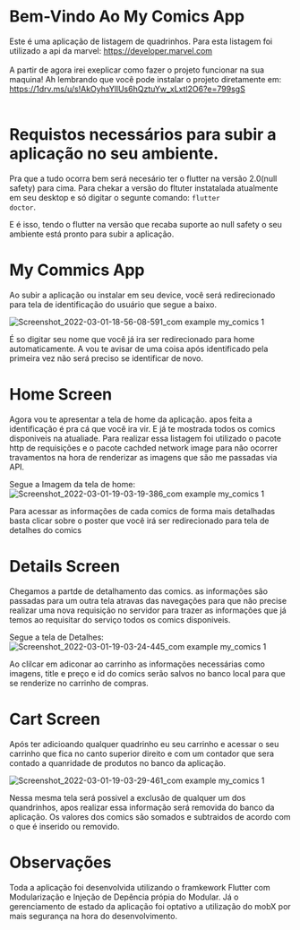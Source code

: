 # Bem-Vindo Ao My Comics App
  Este é uma aplicação de listagem de quadrinhos. Para esta listagem foi utilizado a api da marvel: https://developer.marvel.com </br>
  </br>
  A partir de agora irei exeplicar como fazer o projeto funcionar na sua maquina! Ah lembrando que você pode instalar o projeto diretamente em: https://1drv.ms/u/s!AkOyhsYllUs6hQztuYw_xLxtl2O6?e=799sgS
  </br></br>
  
# Requistos necessários para subir a aplicação no seu ambiente.
   Pra que a tudo ocorra bem será necesário ter o flutter na versão 2.0(null safety) para cima. Para chekar a versão do fltuter instatalada atualmente em seu desktop e só digitar o segunte comando:
   <code>flutter doctor</code>.
   
   E é isso, tendo o flutter na versão que recaba suporte ao null safety o seu ambiente está pronto para subir a aplicação.
   
   
# My Commics App
   Ao subir a aplicação ou instalar em seu device, você será redirecionado para tela de identificação do usuário que segue a baixo.

![Screenshot_2022-03-01-18-56-08-591_com example my_comics 1](https://user-images.githubusercontent.com/62258859/156264924-31c1298c-a4d1-4acd-a483-bcb64203238f.png)


É so digitar seu nome que você já ira ser redirecionado para home automaticamente. A vou te avisar de uma coisa após identificado pela primeira vez não será preciso se identificar de novo.

# Home Screen
  Agora vou te apresentar a tela de home da aplicação. apos feita a identificação é pra cá que você ira vir. E já te mostrada todos os comics disponiveis na atualiade. Para realizar essa listagem 
  foi utilizado o pacote http de requisições e o pacote cachded network image para não ocorrer travamentos na hora de renderizar as imagens que são me passadas via API.
  
  Segue a Imagem da tela de home:
![Screenshot_2022-03-01-19-03-19-386_com example my_comics 1](https://user-images.githubusercontent.com/62258859/156265788-6216243a-cdeb-4f87-8ea3-94643d5a6359.png)

Para acessar as informações de cada comics de forma mais detalhadas basta clicar sobre o poster que você irá ser redirecionado para tela de detalhes do comics


# Details Screen
  Chegamos a partde de detalhamento das comics. as informações são passadas para um outra tela atravas das navegações para que não precise realizar uma nova requisição no servidor
  para trazer as informações que já temos ao requisitar do serviço todos os comics disponiveis.
  
  Segue a tela de Detalhes:
    ![Screenshot_2022-03-01-19-03-24-445_com example my_comics 1](https://user-images.githubusercontent.com/62258859/156266158-5fd6cc2c-0335-4173-86ad-26809829d083.png)
  
  Ao clilcar em adiconar ao carrinho as informações necessárias como imagens, title e preço e id do comics serão salvos no banco local para que se renderize no carrinho de compras.
  
  
 # Cart Screen
  Após ter adicioando qualquer quadrinho eu seu carrinho e acessar o seu carrinho que fica no canto superior direito e com um contador que sera contado a quanridade de produtos no banco da aplicação.
  
![Screenshot_2022-03-01-19-03-29-461_com example my_comics 1](https://user-images.githubusercontent.com/62258859/156267248-7f63d4c5-ced0-4495-9ba8-a426dc616cb3.png)

Nessa mesma tela será possivel a exclusão de qualquer um dos quandrinhos, apos realizar essa informação será removida do banco da aplicação. 
Os valores dos comics são somados e subtraidos de acordo com o que é inserido ou removido.


# Observações

  Toda a aplicação foi desenvolvida utilizando o framkework Flutter com Modularização e Injeção de Depência própia do Modular.
  Já o gerenciamento de estado da aplicação foi optativo a utilização do mobX por mais segurança na hora do desenvolvimento. 
  

